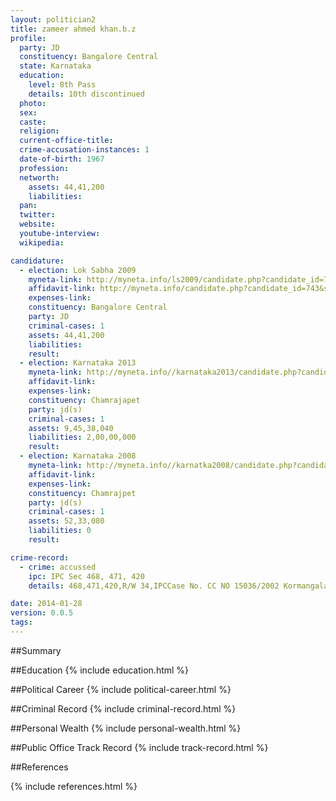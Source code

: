 ```yaml
---
layout: politician2
title: zameer ahmed khan.b.z
profile: 
  party: JD
  constituency: Bangalore Central
  state: Karnataka
  education: 
    level: 8th Pass
    details: 10th discontinued
  photo: 
  sex: 
  caste: 
  religion: 
  current-office-title: 
  crime-accusation-instances: 1
  date-of-birth: 1967
  profession: 
  networth: 
    assets: 44,41,200
    liabilities: 
  pan: 
  twitter: 
  website: 
  youtube-interview: 
  wikipedia: 

candidature: 
  - election: Lok Sabha 2009
    myneta-link: http://myneta.info/ls2009/candidate.php?candidate_id=743
    affidavit-link: http://myneta.info/candidate.php?candidate_id=743&scan=original
    expenses-link: 
    constituency: Bangalore Central 
    party: JD
    criminal-cases: 1
    assets: 44,41,200
    liabilities: 
    result:  
  - election: Karnataka 2013
    myneta-link: http://myneta.info//karnataka2013/candidate.php?candidate_id=402
    affidavit-link: 
    expenses-link: 
    constituency: Chamrajapet 
    party: jd(s)
    criminal-cases: 1
    assets: 9,45,38,040
    liabilities: 2,00,00,000
    result:  
  - election: Karnataka 2008
    myneta-link: http://myneta.info//karnatka2008/candidate.php?candidate_id=125
    affidavit-link: 
    expenses-link: 
    constituency: Chamrajpet 
    party: jd(s)
    criminal-cases: 1
    assets: 52,33,080
    liabilities: 0
    result:  

crime-record: 
  - crime: accussed
    ipc: IPC Sec 468, 471, 420
    details: 468,471,420,R/W 34,IPCCase No. CC NO 15036/2002 Kormangala Police Stn, BangaloreCourt: VIth AC MMStay: Proceedings Stayed by Hon'ble High Court of Karnataka CC NO 15036/2002 

date: 2014-01-28
version: 0.0.5
tags: 
---
```

##Summary


##Education
{% include education.html %}


##Political Career
{% include political-career.html %}


##Criminal Record
{% include criminal-record.html %}


##Personal Wealth
{% include personal-wealth.html %}


##Public Office Track Record
{% include track-record.html %}


##References


{% include references.html %}